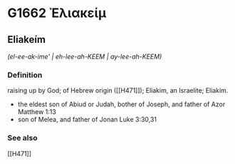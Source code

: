 # G1662 Ἐλιακείμ

## Eliakeím

_(el-ee-ak-ime' | eh-lee-ah-KEEM | ay-lee-ah-KEEM)_

### Definition

raising up by God; of Hebrew origin ([[H471]]); Eliakim, an Israelite; Eliakim.

- the eldest son of Abiud or Judah, bother of Joseph, and father of Azor Matthew 1:13
- son of Melea, and father of Jonan Luke 3:30,31

### See also

[[H471]]

